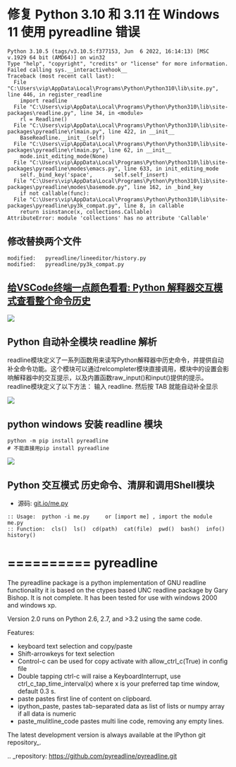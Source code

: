 # 修复 Python 3.10 和 3.11 在 Windows 11 使用 pyreadline 错误

```
Python 3.10.5 (tags/v3.10.5:f377153, Jun  6 2022, 16:14:13) [MSC v.1929 64 bit (AMD64)] on win32
Type "help", "copyright", "credits" or "license" for more information.
Failed calling sys.__interactivehook__
Traceback (most recent call last):
  File "C:\Users\vip\AppData\Local\Programs\Python\Python310\lib\site.py", line 446, in register_readline
    import readline
  File "C:\Users\vip\AppData\Local\Programs\Python\Python310\lib\site-packages\readline.py", line 34, in <module>
    rl = Readline()
  File "C:\Users\vip\AppData\Local\Programs\Python\Python310\lib\site-packages\pyreadline\rlmain.py", line 422, in __init__
    BaseReadline.__init__(self)
  File "C:\Users\vip\AppData\Local\Programs\Python\Python310\lib\site-packages\pyreadline\rlmain.py", line 62, in __init__
    mode.init_editing_mode(None)
  File "C:\Users\vip\AppData\Local\Programs\Python\Python310\lib\site-packages\pyreadline\modes\emacs.py", line 633, in init_editing_mode
    self._bind_key('space',       self.self_insert)
  File "C:\Users\vip\AppData\Local\Programs\Python\Python310\lib\site-packages\pyreadline\modes\basemode.py", line 162, in _bind_key
    if not callable(func):
  File "C:\Users\vip\AppData\Local\Programs\Python\Python310\lib\site-packages\pyreadline\py3k_compat.py", line 8, in callable
    return isinstance(x, collections.Callable)
AttributeError: module 'collections' has no attribute 'Callable'
```

## 修改替换两个文件
```
modified:   pyreadline/lineeditor/history.py
modified:   pyreadline/py3k_compat.py
```

## [给VSCode终端一点颜色看看: Python 解释器交互模式查看整个命令历史](https://262235.xyz/index.php/archives/664/)

![](https://262235.xyz/usr/uploads/2021/11/842700694.webp)

## Python 自动补全模块 readline 解析
readline模块定义了一系列函数用来读写Python解释器中历史命令，并提供自动补全命令功能。这个模块可以通过relcompleter模块直接调用，模块中的设置会影响解释器中的交互提示，以及内置函数raw_input()和input()提供的提示。
readline模块定义了以下方法： 输入 readline. 然后按 TAB 就能自动补全显示

![](https://262235.xyz/usr/uploads/2021/11/2172231727.gif)
## python windows 安装 readline 模块
```
python -m pip install pyreadline
# 不能直接用pip install pyreadline
```
![](https://262235.xyz/usr/uploads/2021/11/2036123219.png)

## Python 交互模式 历史命令、清屏和调用Shell模块
- 源码: [git.io/me.py](https://git.io/me.py)
```
:: Usage:  python -i me.py     or [import me] , import the module me.py
:: Function:  cls()  ls()  cd(path)  cat(file)  pwd()  bash()  info()  history()
```

==========
pyreadline
==========


The pyreadline package is a python implementation of GNU readline functionality
it is based on the ctypes based UNC readline package by Gary Bishop. 
It is not complete. It has been tested for use with windows 2000 and windows xp.

Version 2.0 runs on Python 2.6, 2.7, and >3.2 using the same code.

Features:
 *  keyboard text selection and copy/paste
 *  Shift-arrowkeys for text selection
 *  Control-c can be used for copy activate with allow_ctrl_c(True) in config file
 *  Double tapping ctrl-c will raise a KeyboardInterrupt, use ctrl_c_tap_time_interval(x)
    where x is your preferred tap time window, default 0.3 s.
 *  paste pastes first line of content on clipboard. 
 *  ipython_paste, pastes tab-separated data as list of lists or numpy array if all data is numeric
 *  paste_mulitline_code pastes multi line code, removing any empty lines.
 
 
 The latest development version is always available at the IPython git 
 repository_.

.. _repository: https://github.com/pyreadline/pyreadline.git

